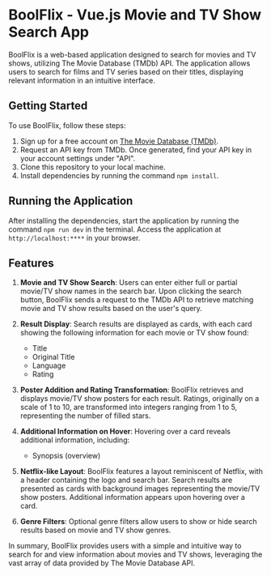 # BoolFlix - Vue.js Movie and TV Show Search App

BoolFlix is a web-based application designed to search for movies and TV shows, utilizing The Movie Database (TMDb) API. The application allows users to search for films and TV series based on their titles, displaying relevant information in an intuitive interface.

## Getting Started

To use BoolFlix, follow these steps:

1. Sign up for a free account on [The Movie Database (TMDb)](https://www.themoviedb.org).
2. Request an API key from TMDb. Once generated, find your API key in your account settings under "API".
3. Clone this repository to your local machine.
4. Install dependencies by running the command `npm install`.

## Running the Application

After installing the dependencies, start the application by running the command `npm run dev` in the terminal. Access the application at `http://localhost:****` in your browser.

## Features

1. **Movie and TV Show Search**: Users can enter either full or partial movie/TV show names in the search bar. Upon clicking the search button, BoolFlix sends a request to the TMDb API to retrieve matching movie and TV show results based on the user's query.

2. **Result Display**: Search results are displayed as cards, with each card showing the following information for each movie or TV show found:

   - Title
   - Original Title
   - Language
   - Rating

3. **Poster Addition and Rating Transformation**: BoolFlix retrieves and displays movie/TV show posters for each result. Ratings, originally on a scale of 1 to 10, are transformed into integers ranging from 1 to 5, representing the number of filled stars.

4. **Additional Information on Hover**: Hovering over a card reveals additional information, including:

   - Synopsis (overview)

5. **Netflix-like Layout**: BoolFlix features a layout reminiscent of Netflix, with a header containing the logo and search bar. Search results are presented as cards with background images representing the movie/TV show posters. Additional information appears upon hovering over a card.

6. **Genre Filters**: Optional genre filters allow users to show or hide search results based on movie and TV show genres.

In summary, BoolFlix provides users with a simple and intuitive way to search for and view information about movies and TV shows, leveraging the vast array of data provided by The Movie Database API.
